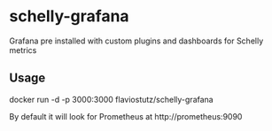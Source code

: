 # schelly-grafana
Grafana pre installed with custom plugins and dashboards for Schelly metrics

## Usage
docker run -d -p 3000:3000 flaviostutz/schelly-grafana

By default it will look for Prometheus at http://prometheus:9090
